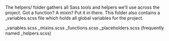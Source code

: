 The helpers/ folder gathers all Sass tools and helpers we’ll use across the project.
Got a function? A mixin? Put it in there. This folder also contains a _variables.scss file
which holds all global variables for the project.

_variables.scss
_mixins.scss
_functions.scss
_placeholders.scss (frequently named _helpers.scss)